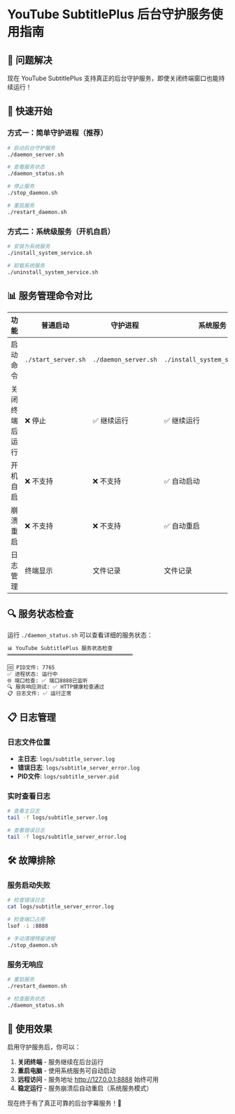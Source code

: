 # YouTube SubtitlePlus 后台守护服务使用指南

## 🎯 问题解决

现在 YouTube SubtitlePlus 支持真正的后台守护服务，即使关闭终端窗口也能持续运行！

## 🚀 快速开始

### 方式一：简单守护进程（推荐）

```bash
# 启动后台守护服务
./daemon_server.sh

# 查看服务状态
./daemon_status.sh

# 停止服务
./stop_daemon.sh

# 重启服务
./restart_daemon.sh
```

### 方式二：系统级服务（开机自启）

```bash
# 安装为系统服务
./install_system_service.sh

# 卸载系统服务
./uninstall_system_service.sh
```

## 📊 服务管理命令对比

| 功能 | 普通启动 | 守护进程 | 系统服务 |
|------|---------|----------|----------|
| 启动命令 | `./start_server.sh` | `./daemon_server.sh` | `./install_system_service.sh` |
| 关闭终端后运行 | ❌ 停止 | ✅ 继续运行 | ✅ 继续运行 |
| 开机自启 | ❌ 不支持 | ❌ 不支持 | ✅ 自动启动 |
| 崩溃重启 | ❌ 不支持 | ❌ 不支持 | ✅ 自动重启 |
| 日志管理 | 终端显示 | 文件记录 | 文件记录 |

## 🔍 服务状态检查

运行 `./daemon_status.sh` 可以查看详细的服务状态：

```bash
📊 YouTube SubtitlePlus 服务状态检查
════════════════════════════════════════

🆔 PID文件: 7765
✅ 进程状态: 运行中
🌐 端口检查: ✅ 端口8888已监听
🔍 服务响应测试: ✅ HTTP健康检查通过
📋 日志文件: ✅ 运行正常
```

## 📋 日志管理

### 日志文件位置
- **主日志**: `logs/subtitle_server.log`
- **错误日志**: `logs/subtitle_server_error.log`
- **PID文件**: `logs/subtitle_server.pid`

### 实时查看日志
```bash
# 查看主日志
tail -f logs/subtitle_server.log

# 查看错误日志
tail -f logs/subtitle_server_error.log
```

## 🛠 故障排除

### 服务启动失败
```bash
# 检查错误日志
cat logs/subtitle_server_error.log

# 检查端口占用
lsof -i :8888

# 手动清理残留进程
./stop_daemon.sh
```

### 服务无响应
```bash
# 重启服务
./restart_daemon.sh

# 检查服务状态
./daemon_status.sh
```

## 🎉 使用效果

启用守护服务后，你可以：

1. **关闭终端** - 服务继续在后台运行
2. **重启电脑** - 使用系统服务可自动启动
3. **远程访问** - 服务地址 http://127.0.0.1:8888 始终可用
4. **稳定运行** - 服务崩溃后自动重启（系统服务模式）

现在终于有了真正可靠的后台字幕服务！🎊